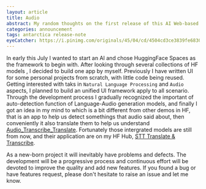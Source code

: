 ```yaml
---
layout: article
title: Audio
abstract: My random thoughts on the first release of this AI Web-based App
categories: announcement
tags: antarctica release-note
eyeCatcher: https://i.pinimg.com/originals/45/04/cd/4504cd3ce3839fe6830022c59c9bc302.jpg
---
```


In early this July I wanted to start an AI and chose HuggingFace Spaces as the framework to begin with. After looking through several collections of HF models , I decided to build one app by myself. Previously I have written UI for some personal projects from scratch, with little code being reused. Getting interested with taks in `Natural Language Processing` and `Audio` aspects, I planned to build an unified UI framework apply to all scenario. Through the development process I gradually recognized the important of auto-detection function of Language-Audio generation models, and finally I got an idea in my mind to which is a bit  different from other demos in HF, that is an app to help us detect somethings that audio said about, then conveniently it also translate them to help us understand [Audio_Transcribe_Translate](https://github.com/PhuongFX/Audio_Transcribe_Translate). Fortunately those intergrated models are still from now, and their application are on my HF Hub, [STT Translate & Transcribe](https://huggingface.co/spaces/PhuongPhan/Audio_Transcribe_Translate).


As a new-born project it will inevitably have problems and defects. The development will be a progressive process and continuous effort will be devoted to improve the quality and add new features. If you found a bug or have features request, please don't hesitate to raise an issue and let me know.
